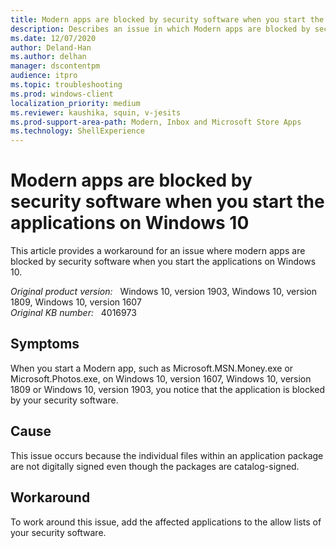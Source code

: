 ```yaml
---
title: Modern apps are blocked by security software when you start the applications on Windows 10
description: Describes an issue in which Modern apps are blocked by security software when you start the applications on Windows 10. Provides a workaround.
ms.date: 12/07/2020
author: Deland-Han
ms.author: delhan 
manager: dscontentpm
audience: itpro
ms.topic: troubleshooting
ms.prod: windows-client
localization_priority: medium
ms.reviewer: kaushika, squin, v-jesits
ms.prod-support-area-path: Modern, Inbox and Microsoft Store Apps
ms.technology: ShellExperience
---
```

# Modern apps are blocked by security software when you start the applications on Windows 10

This article provides a workaround for an issue where modern apps are blocked by security software when you start the applications on Windows 10.

_Original product version:_ &nbsp; Windows 10, version 1903, Windows 10, version 1809, Windows 10, version 1607  
_Original KB number:_ &nbsp; 4016973

## Symptoms

When you start a Modern app, such as Microsoft.MSN.Money.exe or Microsoft.Photos.exe, on Windows 10, version 1607, Windows 10, version 1809 or Windows 10, version 1903, you notice that the application is blocked by your security software.

## Cause

This issue occurs because the individual files within an application package are not digitally signed even though the packages are catalog-signed.

## Workaround

To work around this issue, add the affected applications to the allow lists of your security software.
